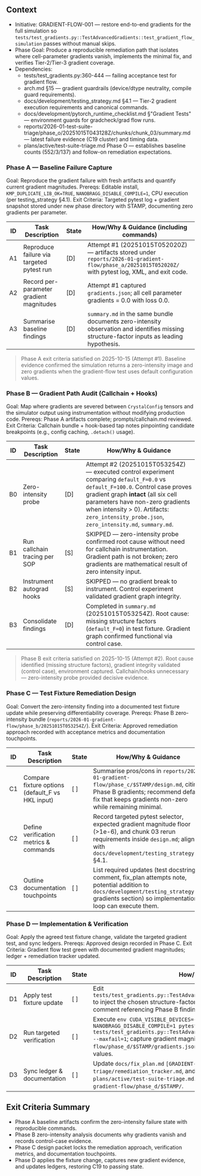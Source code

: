 ## Context
- Initiative: GRADIENT-FLOW-001 — restore end-to-end gradients for the full simulation so `tests/test_gradients.py::TestAdvancedGradients::test_gradient_flow_simulation` passes without manual skips.
- Phase Goal: Produce a reproducible remediation path that isolates where cell-parameter gradients vanish, implements the minimal fix, and verifies Tier-2/Tier-3 gradient coverage.
- Dependencies:
  - tests/test_gradients.py:360-444 — failing acceptance test for gradient flow.
  - arch.md §15 — gradient guardrails (device/dtype neutrality, compile guard requirements).
  - docs/development/testing_strategy.md §4.1 — Tier-2 gradient execution requirements and canonical commands.
  - docs/development/pytorch_runtime_checklist.md §"Gradient Tests" — environment guards for gradcheck/grad flow runs.
  - reports/2026-01-test-suite-triage/phase_o/20251015T043128Z/chunks/chunk_03/summary.md — latest failure evidence (C19 cluster) and timing data.
  - plans/active/test-suite-triage.md Phase O — establishes baseline counts (552/3/137) and follow-on remediation expectations.

### Phase A — Baseline Failure Capture
Goal: Reproduce the gradient failure with fresh artifacts and quantify current gradient magnitudes.
Prereqs: Editable install, `KMP_DUPLICATE_LIB_OK=TRUE`, `NANOBRAGG_DISABLE_COMPILE=1`, CPU execution (per testing_strategy §4.1).
Exit Criteria: Targeted pytest log + gradient snapshot stored under new phase directory with STAMP, documenting zero gradients per parameter.

| ID | Task Description | State | How/Why & Guidance (including commands) |
| --- | --- | --- | --- |
| A1 | Reproduce failure via targeted pytest run | [D] | Attempt #1 (20251015T052020Z) — artifacts stored under `reports/2026-01-gradient-flow/phase_a/20251015T052020Z/` with pytest log, XML, and exit code. |
| A2 | Record per-parameter gradient magnitudes | [D] | Attempt #1 captured `gradients.json`; all cell parameter gradients = 0.0 with loss 0.0. |
| A3 | Summarise baseline findings | [D] | `summary.md` in the same bundle documents zero-intensity observation and identifies missing structure-factor inputs as leading hypothesis. |

> Phase A exit criteria satisfied on 2025-10-15 (Attempt #1). Baseline evidence confirmed the simulation returns a zero-intensity image and zero gradients when the gradient-flow test uses default configuration values.

### Phase B — Gradient Path Audit (Callchain + Hooks)
Goal: Map where gradients are severed between `CrystalConfig` tensors and the simulator output using instrumentation without modifying production code.
Prereqs: Phase A artifacts complete; prompts/callchain.md reviewed.
Exit Criteria: Callchain bundle + hook-based tap notes pinpointing candidate breakpoints (e.g., config caching, `.detach()` usage).

| ID | Task Description | State | How/Why & Guidance |
| --- | --- | --- | --- |
| B0 | Zero-intensity probe | [D] | Attempt #2 (20251015T053254Z) — executed control experiment comparing `default_F=0.0` vs `default_F=100.0`. Control case proves gradient graph **intact** (all six cell parameters have non-zero gradients when intensity > 0). Artifacts: `zero_intensity_probe.json`, `zero_intensity.md`, `summary.md`. |
| B1 | Run callchain tracing per SOP | [S] | SKIPPED — zero-intensity probe confirmed root cause without need for callchain instrumentation. Gradient path is not broken; zero gradients are mathematical result of zero intensity input. |
| B2 | Instrument autograd hooks | [S] | SKIPPED — no gradient break to instrument. Control experiment validated gradient graph integrity. |
| B3 | Consolidate findings | [D] | Completed in `summary.md` (20251015T053254Z). Root cause: missing structure factors (`default_F=0`) in test fixture. Gradient graph confirmed functional via control case. |

> Phase B exit criteria satisfied on 2025-10-15 (Attempt #2). Root cause identified (missing structure factors), gradient integrity validated (control case), environment captured. Callchain/hooks unnecessary — zero-intensity probe provided decisive evidence.

### Phase C — Test Fixture Remediation Design
Goal: Convert the zero-intensity finding into a documented test fixture update while preserving differentiability coverage.
Prereqs: Phase B zero-intensity bundle (`reports/2026-01-gradient-flow/phase_b/20251015T053254Z/`).
Exit Criteria: Approved remediation approach recorded with acceptance metrics and documentation touchpoints.

| ID | Task Description | State | How/Why & Guidance |
| --- | --- | --- | --- |
| C1 | Compare fixture options (default_F vs HKL input) | [ ] | Summarise pros/cons in `reports/2026-01-gradient-flow/phase_c/$STAMP/design.md`, citing Phase B gradients; recommend default fix that keeps gradients non-zero while remaining minimal. |
| C2 | Define verification metrics & commands | [ ] | Record targeted pytest selector, expected gradient magnitude floor (>1e-6), and chunk 03 rerun requirements inside `design.md`; align with `docs/development/testing_strategy.md` §4.1. |
| C3 | Outline documentation touchpoints | [ ] | List required updates (test docstring comment, fix_plan attempts note, potential addition to `docs/development/testing_strategy.md` gradients section) so implementation loop can execute them. |

### Phase D — Implementation & Verification
Goal: Apply the agreed test fixture change, validate the targeted gradient test, and sync ledgers.
Prereqs: Approved design recorded in Phase C.
Exit Criteria: Gradient flow test green with documented gradient magnitudes; ledger + remediation tracker updated.

| ID | Task Description | State | How/Why & Guidance |
| --- | --- | --- | --- |
| D1 | Apply test fixture update | [ ] | Edit `tests/test_gradients.py::TestAdvancedGradients::test_gradient_flow_simulation` to inject the chosen structure-factor source (e.g., `default_F=100.0`) and add a brief comment referencing Phase B findings. |
| D2 | Run targeted verification | [ ] | Execute `env CUDA_VISIBLE_DEVICES=-1 KMP_DUPLICATE_LIB_OK=TRUE NANOBRAGG_DISABLE_COMPILE=1 pytest -vv tests/test_gradients.py::TestAdvancedGradients::test_gradient_flow_simulation --maxfail=1`; capture gradient magnitudes in `reports/2026-01-gradient-flow/phase_d/$STAMP/gradients.json` and append summary.md noting loss/gradient values. |
| D3 | Sync ledger & documentation | [ ] | Update `docs/fix_plan.md` `[GRADIENT-FLOW-001]` entry, `reports/2026-01-test-suite-triage/remediation_tracker.md`, and append closing notes in this plan + `plans/active/test-suite-triage.md`. Keep artifacts under `reports/2026-01-gradient-flow/phase_d/$STAMP/`. |

## Exit Criteria Summary
- Phase A baseline artifacts confirm the zero-intensity failure state with reproducible commands.
- Phase B zero-intensity analysis documents why gradients vanish and records control-case evidence.
- Phase C design packet locks the remediation approach, verification metrics, and documentation touchpoints.
- Phase D applies the fixture change, captures new gradient evidence, and updates ledgers, restoring C19 to passing state.

